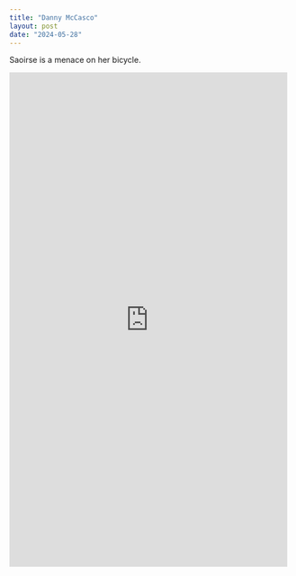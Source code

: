 ```yaml
---
title: "Danny McCasco"
layout: post
date: "2024-05-28"
---
```


Saoirse is a menace on her bicycle.

<iframe width="494" height="879" src="https://www.youtube.com/embed/XtTJFWpjWLE" title="VID 20240528 WA0014" frameborder="0" allow="accelerometer; autoplay; clipboard-write; encrypted-media; gyroscope; picture-in-picture; web-share" referrerpolicy="strict-origin-when-cross-origin" allowfullscreen></iframe>
